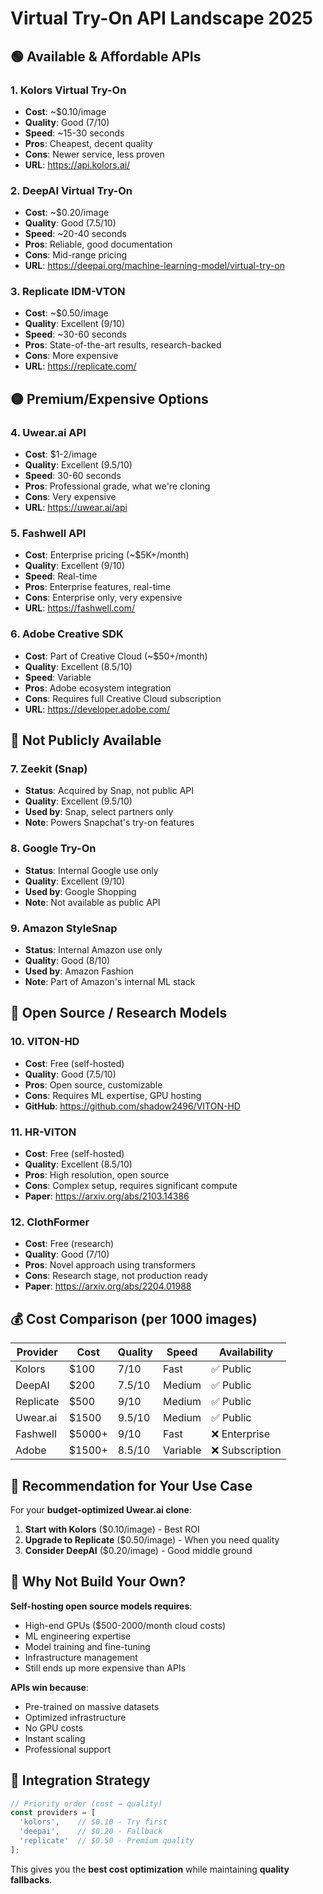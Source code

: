 # Virtual Try-On API Landscape 2025

## 🟢 Available & Affordable APIs

### 1. **Kolors Virtual Try-On**
- **Cost**: ~$0.10/image
- **Quality**: Good (7/10)
- **Speed**: ~15-30 seconds
- **Pros**: Cheapest, decent quality
- **Cons**: Newer service, less proven
- **URL**: https://api.kolors.ai/

### 2. **DeepAI Virtual Try-On**
- **Cost**: ~$0.20/image  
- **Quality**: Good (7.5/10)
- **Speed**: ~20-40 seconds
- **Pros**: Reliable, good documentation
- **Cons**: Mid-range pricing
- **URL**: https://deepai.org/machine-learning-model/virtual-try-on

### 3. **Replicate IDM-VTON**
- **Cost**: ~$0.50/image
- **Quality**: Excellent (9/10)
- **Speed**: ~30-60 seconds
- **Pros**: State-of-the-art results, research-backed
- **Cons**: More expensive
- **URL**: https://replicate.com/

## 🟡 Premium/Expensive Options

### 4. **Uwear.ai API**
- **Cost**: $1-2/image
- **Quality**: Excellent (9.5/10)
- **Speed**: 30-60 seconds
- **Pros**: Professional grade, what we're cloning
- **Cons**: Very expensive
- **URL**: https://uwear.ai/api

### 5. **Fashwell API**
- **Cost**: Enterprise pricing (~$5K+/month)
- **Quality**: Excellent (9/10)
- **Speed**: Real-time
- **Pros**: Enterprise features, real-time
- **Cons**: Enterprise only, very expensive
- **URL**: https://fashwell.com/

### 6. **Adobe Creative SDK**
- **Cost**: Part of Creative Cloud (~$50+/month)
- **Quality**: Excellent (8.5/10)
- **Speed**: Variable
- **Pros**: Adobe ecosystem integration
- **Cons**: Requires full Creative Cloud subscription
- **URL**: https://developer.adobe.com/

## 🔴 Not Publicly Available

### 7. **Zeekit (Snap)**
- **Status**: Acquired by Snap, not public API
- **Quality**: Excellent (9.5/10)
- **Used by**: Snap, select partners only
- **Note**: Powers Snapchat's try-on features

### 8. **Google Try-On**
- **Status**: Internal Google use only
- **Quality**: Excellent (9/10)
- **Used by**: Google Shopping
- **Note**: Not available as public API

### 9. **Amazon StyleSnap**
- **Status**: Internal Amazon use only
- **Quality**: Good (8/10)
- **Used by**: Amazon Fashion
- **Note**: Part of Amazon's internal ML stack

## 🧪 Open Source / Research Models

### 10. **VITON-HD**
- **Cost**: Free (self-hosted)
- **Quality**: Good (7.5/10)
- **Pros**: Open source, customizable
- **Cons**: Requires ML expertise, GPU hosting
- **GitHub**: https://github.com/shadow2496/VITON-HD

### 11. **HR-VITON**
- **Cost**: Free (self-hosted)
- **Quality**: Excellent (8.5/10)
- **Pros**: High resolution, open source
- **Cons**: Complex setup, requires significant compute
- **Paper**: https://arxiv.org/abs/2103.14386

### 12. **ClothFormer**
- **Cost**: Free (research)
- **Quality**: Good (7/10)
- **Pros**: Novel approach using transformers
- **Cons**: Research stage, not production ready
- **Paper**: https://arxiv.org/abs/2204.01988

## 💰 Cost Comparison (per 1000 images)

| Provider | Cost | Quality | Speed | Availability |
|----------|------|---------|-------|--------------|
| Kolors | $100 | 7/10 | Fast | ✅ Public |
| DeepAI | $200 | 7.5/10 | Medium | ✅ Public |
| Replicate | $500 | 9/10 | Medium | ✅ Public |
| Uwear.ai | $1500 | 9.5/10 | Medium | ✅ Public |
| Fashwell | $5000+ | 9/10 | Fast | ❌ Enterprise |
| Adobe | $1500+ | 8.5/10 | Variable | ❌ Subscription |

## 🎯 Recommendation for Your Use Case

For your **budget-optimized Uwear.ai clone**:

1. **Start with Kolors** ($0.10/image) - Best ROI
2. **Upgrade to Replicate** ($0.50/image) - When you need quality
3. **Consider DeepAI** ($0.20/image) - Good middle ground

## 🔬 Why Not Build Your Own?

**Self-hosting open source models requires**:
- High-end GPUs ($500-2000/month cloud costs)
- ML engineering expertise
- Model training and fine-tuning
- Infrastructure management
- Still ends up more expensive than APIs

**APIs win because**:
- Pre-trained on massive datasets
- Optimized infrastructure
- No GPU costs
- Instant scaling
- Professional support

## 🚀 Integration Strategy

```typescript
// Priority order (cost → quality)
const providers = [
  'kolors',    // $0.10 - Try first
  'deepai',    // $0.20 - Fallback
  'replicate'  // $0.50 - Premium quality
];
```

This gives you the **best cost optimization** while maintaining **quality fallbacks**.
